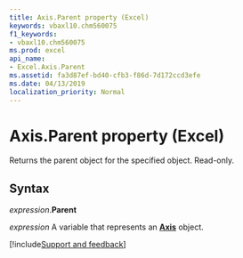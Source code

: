 ```yaml
---
title: Axis.Parent property (Excel)
keywords: vbaxl10.chm560075
f1_keywords:
- vbaxl10.chm560075
ms.prod: excel
api_name:
- Excel.Axis.Parent
ms.assetid: fa3d87ef-bd40-cfb3-f86d-7d172ccd3efe
ms.date: 04/13/2019
localization_priority: Normal
---
```



# Axis.Parent property (Excel)

Returns the parent object for the specified object. Read-only.


## Syntax

_expression_.**Parent**

_expression_ A variable that represents an **[Axis](Excel.Axis(object).md)** object.




[!include[Support and feedback](~/includes/feedback-boilerplate.md)]